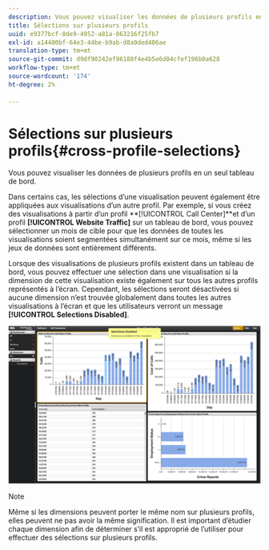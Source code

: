 ```yaml
---
description: Vous pouvez visualiser les données de plusieurs profils en un seul tableau de bord.
title: Sélections sur plusieurs profils
uuid: e9377bcf-8de9-4952-a81a-863216f25fb7
exl-id: a14400bf-64e3-44be-b9ab-d8a9ded406ae
translation-type: tm+mt
source-git-commit: d9df90242ef96188f4e4b5e6d04cfef196b0a628
workflow-type: tm+mt
source-wordcount: '174'
ht-degree: 2%

---
```


# Sélections sur plusieurs profils{#cross-profile-selections}

Vous pouvez visualiser les données de plusieurs profils en un seul tableau de bord.

Dans certains cas, les sélections d’une visualisation peuvent également être appliquées aux visualisations d’un autre profil. Par exemple, si vous créez des visualisations à partir d’un profil **[!UICONTROL Call Center]**et d’un profil **[!UICONTROL Website Traffic]** sur un tableau de bord, vous pouvez sélectionner un mois de cible pour que les données de toutes les visualisations soient segmentées simultanément sur ce mois, même si les jeux de données sont entièrement différents.

Lorsque des visualisations de plusieurs profils existent dans un tableau de bord, vous pouvez effectuer une sélection dans une visualisation si la dimension de cette visualisation existe également sur tous les autres profils représentés à l’écran. Cependant, les sélections seront désactivées si aucune dimension n’est trouvée globalement dans toutes les autres visualisations à l’écran et que les utilisateurs verront un message **[!UICONTROL Selections Disabled]**.

![](assets/selection_disabled.png)

>[!NOTE]
>
>Même si les dimensions peuvent porter le même nom sur plusieurs profils, elles peuvent ne pas avoir la même signification. Il est important d’étudier chaque dimension afin de déterminer s’il est approprié de l’utiliser pour effectuer des sélections sur plusieurs profils.
